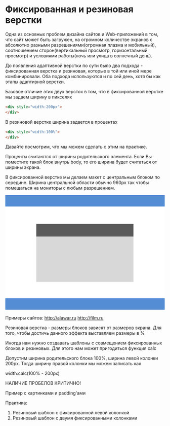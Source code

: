 # Фиксированная и резиновая верстки

Одна из основных проблем дизайна сайтов и Web-приложений в том, что сайт может быть загружен, на огромном количестве экранов с абсолютно разными разрешениями(огромная плазма и мобильный), соотношением сторон(вертикальный просмотр, горизонтальный просмотр) и условиями работы(ночь или улица в солнечный день).

До появления адаптивной верстки по сути было два подхода - фиксированная верстка и резиновая, которые в той или иной мере комбинировали. Оба подхода используются и по сей день, хотя бы как этапы адаптивной верстки.

Базовое отличие этих двух версток в том, что в фиксированной верстке мы задаем ширину в пикселях

```html
<div style="width:200px">
</div>
```

В резиновой верстке ширина задается в процентах

```html
<div style="width:100%">
</div>
```

Давайте посмотрим, что мы можем сделать с этим на практике.

Проценты считаются от ширины родительского элемента. Если Вы поместите такой блок внутрь body, то его ширина будет считаться от ширины экрана.

В фиксированной верстке мы делаем макет с центральным блоком по середине. Ширина центральной области обычно 960px так чтобы помещаться на мониторы с любым разрешением.

![Макет с хедером и футером](pics/03_margin_and_paddings/maket.gif)

Примеры сайтов: 
http://alawar.ru
http://film.ru


Резиновая верстка - размеры блоков зависят от размеров экрана. Для того, чтобы достичь данного эффекта выставляем размеры в %




Иногда нам нужно создавать шаблоны с совмещением фиксированных блоков и резиновых. Для этого нам может пригодиться функция calc

Допустим ширина родительского блока 100%, ширина левой колонки 200px. Тогда ширину правой колонки мы можем записать как

width:calc(100% - 200px)

НАЛИЧИЕ ПРОБЕЛОВ КРИТИЧНО!

Пример с картинками и padding'ами



Практика:
1) Резиновый шаблон с фиксированной левой колонкой
2) Резиновый шаблон с двумя фиксированными колонками